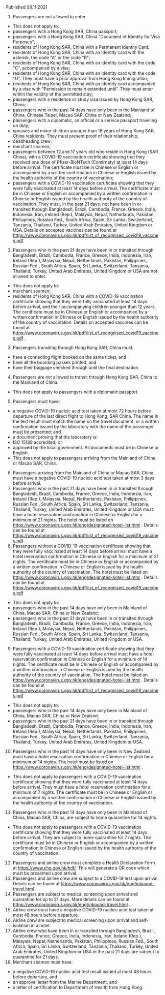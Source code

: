 Published 08.11.2021
1. Passengers are not allowed to enter.
- This does not apply to:
- passengers with a Hong Kong SAR, China passport;
- passengers with a Hong Kong SAR, China "Document of Identity for Visa Purposes";
- residents of Hong Kong SAR, China with a Permanent Identity Card;
- residents of Hong Kong SAR, China with an Identity card with the asterisk, the code "A" or the code "R";
- residents of Hong Kong SAR, China with an Identity card with the code "C", accompanied by a visa;
- residents of Hong Kong SAR, China with an Identity card with the code "U". They must have a prior approval from Hong Kong Immigration;
- residents of Hong Kong SAR, China with an Identity card accompanied by a visa with "Permission to remain extended until". They must enter within the validity of the permitted stay;
- passengers with a residence or study visa issued by Hong Kong SAR, China;
- passengers who in the past 14 days have only been in the Mainland of China, Chinese Taipei, Macao SAR, China or New Zealand;
- passengers with a diplomatic, an official or a service passport traveling on duty;
- spouses and minor children younger than 18 years of Hong Kong SAR, China residents. They must present proof of their relationship;
- deadheading crew;
- merchant seamen;
- passengers between 12 and 17 years old who reside in Hong Kong (SAR China), with a COVID-19 vaccination certificate showing that they received one dose of Pfizer-BioNTech (Comirnaty) at least 14 days before arrival. The certificate must be in Chinese or English or accompanied by a written confirmation in Chinese or English issued by the health authority of the country of vaccination;
- passengers with a COVID-19 vaccination certificate showing that they were fully vaccinated at least 14 days before arrival. The certificate must be in Chinese or English or accompanied by a written confirmation in Chinese or English issued by the health authority of the country of vaccination. They must, in the past 21 days, not have been in or transited through Bangladesh, Brazil, Cambodia, France, Greece, India, Indonesia, Iran, Ireland (Rep.), Malaysia, Nepal, Netherlands, Pakistan, Philippines, Russian Fed., South Africa, Spain, Sri Lanka, Switzerland, Tanzania, Thailand, Turkey, United Arab Emirates, United Kingdom or USA. Details on accepted vaccines can be found at <a href="https://www.coronavirus.gov.hk/pdf/list_of_recognised_covid19_vaccines.pdf">https://www.coronavirus.gov.hk/pdf/list_of_recognised_covid19_vaccines.pdf</a>
2. Passengers who in the past 21 days have been in or transited through Bangladesh, Brazil, Cambodia, France, Greece, India, Indonesia, Iran, Ireland (Rep.), Malaysia, Nepal, Netherlands, Pakistan, Philippines, Russian Fed., South Africa, Spain, Sri Lanka, Switzerland, Tanzania, Thailand, Turkey, United Arab Emirates, United Kingdom or USA are not allowed to enter.
- This does not apply to:
- merchant seamen;
- residents of Hong Kong SAR, China with a COVID-19 vaccination certificate showing that they were fully vaccinated at least 14 days before arrival, and their accompanying children younger than 12 years. The certificate must be in Chinese or English or accompanied by a written confirmation in Chinese or English issued by the health authority of the country of vaccination. Details on accepted vaccines can be found at <a href="https://www.coronavirus.gov.hk/pdf/list_of_recognised_covid19_vaccines.pdf">https://www.coronavirus.gov.hk/pdf/list_of_recognised_covid19_vaccines.pdf</a> .
3. Passengers transiting through Hong Kong SAR, China must:
- have a connecting flight booked on the same ticket, and
- have all the boarding passes printed, and
- have their baggage checked through until the final destination.
4. Passengers are not allowed to transit through Hong Kong SAR, China to the Mainland of China.
- This does not apply to passengers with a diplomatic passport.
5. Passengers must have:
- a negative COVID-19 nucleic acid test taken at most 72 hours before departure of the last direct flight to Hong Kong, SAR China. The name in the test result must match the name on the travel document, or a written confirmation issued by the laboratory with the name of the passenger must be presented; and
- a document proving that the laboratory is:
- ISO 15189 accredited; or
- approved by the local government.
All documents must be in Chinese or English.
- This does not apply to passengers arriving from the Mainland of China or Macao SAR, China.
6. Passengers arriving from the Mainland of China or Macao SAR, China must have a negative COVID-19 nucleic acid test taken at most 3 days before arrival.
7. Passengers who in the past 21 days have been in or transited through Bangladesh, Brazil, Cambodia, France, Greece, India, Indonesia, Iran, Ireland (Rep.), Malaysia, Nepal, Netherlands, Pakistan, Philippines, Russian Fed., South Africa, Spain, Sri Lanka, Switzerland, Tanzania, Thailand, Turkey, United Arab Emirates, United Kingdom or USA must have a hotel reservation confirmation in Chinese or English for a minimum of 21 nights. The hotel must be listed on <a href="https://www.coronavirus.gov.hk/eng/designated-hotel-list.html">https://www.coronavirus.gov.hk/eng/designated-hotel-list.html</a> . Details can be found at <a href="https://www.coronavirus.gov.hk/pdf/list_of_recognised_covid19_vaccines.pdf">https://www.coronavirus.gov.hk/pdf/list_of_recognised_covid19_vaccines.pdf</a> .
8. Passengers without a COVID-19 vaccination certificate showing that they were fully vaccinated at least 14 days before arrival must have a hotel reservation confirmation in Chinese or English for a minimum of 21 nights. The certificate must be in Chinese or English or accompanied by a written confirmation in Chinese or English issued by the health authority of the country of vaccination. The hotel must be listed on <a href="https://www.coronavirus.gov.hk/eng/designated-hotel-list.html">https://www.coronavirus.gov.hk/eng/designated-hotel-list.html</a> . Details can be found at <a href="https://www.coronavirus.gov.hk/pdf/list_of_recognised_covid19_vaccines.pdf">https://www.coronavirus.gov.hk/pdf/list_of_recognised_covid19_vaccines.pdf</a>
- This does not apply to:
- passengers who in the past 14 days have only been in Mainland of China, Macao SAR, China or New Zealand;
- passengers who in the past 21 days have been in or transited through Bangladesh, Brazil, Cambodia, France, Greece, India, Indonesia, Iran, Ireland (Rep.), Malaysia, Nepal, Netherlands, Pakistan, Philippines, Russian Fed., South Africa, Spain, Sri Lanka, Switzerland, Tanzania, Thailand, Turkey, United Arab Emirates, United Kingdom or USA.
9. Passengers with a COVID-19 vaccination certificate showing that they were fully vaccinated at least 14 days before arrival must have a hotel reservation confirmation in Chinese or English for a minimum of 14 nights. The certificate must be in Chinese or English or accompanied by a written confirmation in Chinese or English issued by the health authority of the country of vaccination. The hotel must be listed on <a href="https://www.coronavirus.gov.hk/eng/designated-hotel-list.html">https://www.coronavirus.gov.hk/eng/designated-hotel-list.html</a> . Details can be found at <a href="https://www.coronavirus.gov.hk/pdf/list_of_recognised_covid19_vaccines.pdf">https://www.coronavirus.gov.hk/pdf/list_of_recognised_covid19_vaccines.pdf</a>
- This does not apply to:
- passengers who in the past 14 days have only been in Mainland of China, Macao SAR, China or New Zealand;
- passengers who in the past 21 days have been in or transited through Bangladesh, Brazil, Cambodia, France, Greece, India, Indonesia, Iran, Ireland (Rep.), Malaysia, Nepal, Netherlands, Pakistan, Philippines, Russian Fed., South Africa, Spain, Sri Lanka, Switzerland, Tanzania, Thailand, Turkey, United Arab Emirates, United Kingdom or USA.
10. Passengers who in the past 14 days have only been in New Zealand must have a hotel reservation confirmation in Chinese or English for a minimum of 14 nights. The hotel must be listed on <a href="https://www.coronavirus.gov.hk/eng/designated-hotel-list.html">https://www.coronavirus.gov.hk/eng/designated-hotel-list.html</a> .
- This does not apply to passengers with a COVID-19 vaccination certificate showing that they were fully vaccinated at least 14 days before arrival. They must have a hotel reservation confirmation for a minimum of 7 nights. The certificate must be in Chinese or English or accompanied by a written confirmation in Chinese or English issued by the health authority of the country of vaccination.
11. Passengers who in the past 14 days have only been in Mainland of China, Macao SAR, China, are subject to home quarantine for 14 nights.
- This does not apply to passengers with a COVID-19 vaccination certificate showing that they were fully vaccinated at least 14 days before arrival. They are subject to home quarantine for 7 nights. The certificate must be in Chinese or English or accompanied by a written confirmation in Chinese or English issued by the health authority of the country of vaccination.
12. Passengers and airline crew must complete a Health Declaration Form at <a href="https://www.chp.gov.hk/hdf/">https://www.chp.gov.hk/hdf/</a>. This will generate a QR code which must be presented upon arrival.
13. Passengers and airline crew are subject to a COVID-19 test upon arrival. Details can be found at <a href="https://www.coronavirus.gov.hk/eng/inbound-travel.html">https://www.coronavirus.gov.hk/eng/inbound-travel.html</a> .
14. Passengers are subject to medical screening upon arrival and quarantine for up to 21 days. More details can be found at <a href="https://www.coronavirus.gov.hk/eng/inbound-travel.html">https://www.coronavirus.gov.hk/eng/inbound-travel.html</a> .
15. Airline crew must have a negative COVID-19 nucleic acid test taken at most 48 hours before departure.
16. Airline crew are subject to medical screening upon arrival and self-isolation in a hotel.
17. Airline crew who have been in or transited through Bangladesh, Brazil, Cambodia, France, Greece, India, Indonesia, Iran, Ireland (Rep.), Malaysia, Nepal, Netherlands, Pakistan, Philippines, Russian Fed., South Africa, Spain, Sri Lanka, Switzerland, Tanzania, Thailand, Turkey, United Arab Emirates, United Kingdom or USA in the past 21 days are subject to quarantine for 21 days.
18. Merchant seamen must have:
- a negative COVID-19 nucleic acid test result issued at most 48 hours before departure, and
- an approval letter from the Marine Department, and
- a letter of certification to Department of Health from Hong Kong.